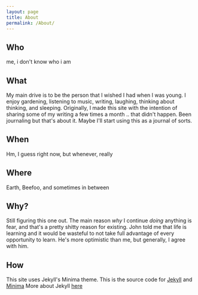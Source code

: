 ```yaml
---
layout: page
title: About
permalink: /About/
---
```

## Who
me, i don't know who i am

## What
My main drive is to be the person that I wished I had when I was young. I enjoy gardening, listening to music, writing, laughing, thinking about thinking, and sleeping. Originally, I made this site with the intention of sharing some of my writing a few times a month .. that didn't happen. Been journaling but that's about it. Maybe I'll start using this as a journal of sorts.

## When
Hm, I guess right now, but whenever, really

## Where
Earth, Beefoo, and sometimes in between

## Why?
Still figuring this one out. The main reason _why_ I continue _doing_ anything is fear, and that's a pretty shitty reason for existing. John told me that life is learning and it would be wasteful to not take full advantage of every opportunity to learn. He's more optimistic than me, but generally, I agree with him. 

## How 
This site uses Jekyll's Minima theme. This is the source code for [Jekyll](https://github.com/jekyll/jekyll) and [Minima]([https://github.com/jekyll/minima) More about Jekyll [here](https://jekyllrb.com/)


